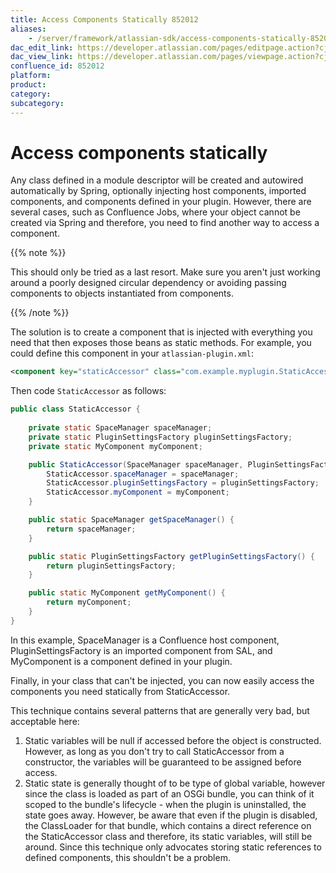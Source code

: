 ```yaml
---
title: Access Components Statically 852012
aliases:
    - /server/framework/atlassian-sdk/access-components-statically-852012.html
dac_edit_link: https://developer.atlassian.com/pages/editpage.action?cjm=wozere&pageId=852012
dac_view_link: https://developer.atlassian.com/pages/viewpage.action?cjm=wozere&pageId=852012
confluence_id: 852012
platform:
product:
category:
subcategory:
---
```

# Access components statically

Any class defined in a module descriptor will be created and autowired automatically by Spring, optionally injecting host components, imported components, and components defined in your plugin. However, there are several cases, such as Confluence Jobs, where your object cannot be created via Spring and therefore, you need to find another way to access a component.

{{% note %}}

This should only be tried as a last resort. Make sure you aren't just working around a poorly designed circular dependency or avoiding passing components to objects instantiated from components.

{{% /note %}}

The solution is to create a component that is injected with everything you need that then exposes those beans as static methods. For example, you could define this component in your `atlassian-plugin.xml`:

``` xml
<component key="staticAccessor" class="com.example.myplugin.StaticAccessor />
```

Then code `StaticAccessor` as follows:

``` java
public class StaticAccessor {
 
    private static SpaceManager spaceManager;
    private static PluginSettingsFactory pluginSettingsFactory;
    private static MyComponent myComponent;

    public StaticAccessor(SpaceManager spaceManager, PluginSettingsFactory pluginSettingsFactory, MyComponent myComponent) {
        StaticAccessor.spaceManager = spaceManager;
        StaticAccessor.pluginSettingsFactory = pluginSettingsFactory;
        StaticAccessor.myComponent = myComponent;
    }

    public static SpaceManager getSpaceManager() {
        return spaceManager;
    }

    public static PluginSettingsFactory getPluginSettingsFactory() {
        return pluginSettingsFactory;
    }

    public static MyComponent getMyComponent() {
        return myComponent;
    }
}
```

In this example, SpaceManager is a Confluence host component, PluginSettingsFactory is an imported component from SAL, and MyComponent is a component defined in your plugin.

Finally, in your class that can't be injected, you can now easily access the components you need statically from StaticAccessor.

This technique contains several patterns that are generally very bad, but acceptable here:

1.  Static variables will be null if accessed before the object is constructed. However, as long as you don't try to call StaticAccessor from a constructor, the variables will be guaranteed to be assigned before access.
2.  Static state is generally thought of to be type of global variable, however since the class is loaded as part of an OSGi bundle, you can think of it scoped to the bundle's lifecycle - when the plugin is uninstalled, the state goes away. However, be aware that even if the plugin is disabled, the ClassLoader for that bundle, which contains a direct reference on the StaticAccessor class and therefore, its static variables, will still be around. Since this technique only advocates storing static references to defined components, this shouldn't be a problem.

























